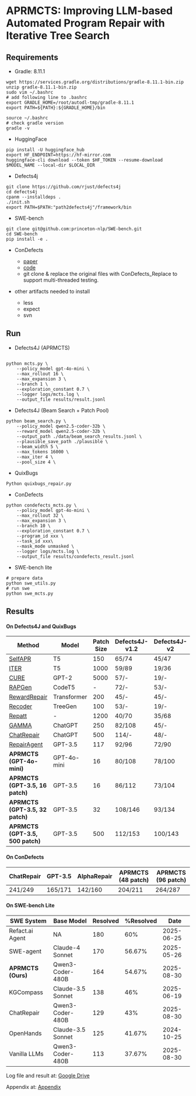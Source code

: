 # APRMCTS: Improving LLM-based Automated Program Repair with Iterative Tree Search

## Requirements
+ Gradle: 8.11.1
```shell
wget https://services.gradle.org/distributions/gradle-8.11.1-bin.zip
unzip gradle-8.11.1-bin.zip
sudo vim ~/.bashrc
# add following line to .bashrc
export GRADLE_HOME=/root/autodl-tmp/gradle-8.11.1
export PATH=${PATH}:${GRADLE_HOME}/bin

source ~/.bashrc
# check gradle version
gradle -v
```
+ HuggingFace
```shell
pip install -U huggingface_hub
export HF_ENDPOINT=https://hf-mirror.com
huggingface-cli download --token $HF_TOKEN --resume-download $MODEL_NAME --local-dir $LOCAL_DIR
```

+ Defects4j
```shell
git clone https://github.com/rjust/defects4j
cd defects4j
cpanm --installdeps .
./init.sh
export PATH=$PATH:"path2defects4j"/framework/bin
```

+ SWE-bench
```shell
git clone git@github.com:princeton-nlp/SWE-bench.git
cd SWE-bench
pip install -e .
```

+ ConDefects
  + [paper](https://arxiv.org/abs/2310.16253)
  + [code](https://github.com/appmlk/ConDefects)
  + git clone & replace the original files with ConDefects_Replace to support multi-threaded testing.


+ other artifacts needed to install
  + less 
  + expect 
  + svn

## Run

+ Defects4J (APRMCTS)
```shell

python mcts.py \
    --policy_model gpt-4o-mini \
    --max_rollout 16 \
    --max_expansion 3 \
    --branch 1 \
    --exploration_constant 0.7 \
    --logger logs/mcts.log \
    --output_file results/result.jsonl

```

+ Defects4J (Beam Search + Patch Pool)
```shell
python beam_search.py \
    --policy_model qwen2.5-coder-32b \
    --reward_model qwen2.5-coder-32b \
    --output_path ./data/beam_search_results.jsonl \
    --plausible_save_path ./plausible \
    --beam_width 5 \
    --max_tokens 16000 \
    --max_iter 4 \
    --pool_size 4 \
```

+ QuixBugs

```shell
Python quixbugs_repair.py
```

+ ConDefects

```shell
python condefects_mcts.py \
    --policy_model gpt-4o-mini \
    --max_rollout 32 \
    --max_expansion 3 \
    --branch 10 \
    --exploration_constant 0.7 \
    --program_id xxx \
    --task_id xxx\
    --mask_mode unmasked \
    --logger logs/mcts.log \
    --output_file results/condefects_result.jsonl
```

+ SWE-bench lite
```shell
# prepare data
python swe_utils.py
# run swe
python swe_mcts.py
```

## Results

#### On Defects4J and QuixBugs

| Method                                                   | Model         | Patch Size | Defects4J-v1.2 | Defects4J-v2 | Total   | QuixBugs |
|----------------------------------------------------------|---------------|------------|----------------|--------------|---------|----------|
| [SelfAPR](https://arxiv.org/abs/2203.12755)              | T5            | 150        | 65/74          | 45/47        | 110/121 | -        |
| [ITER](https://arxiv.org/abs/2304.12015)              | T5            | 1000        | 59/89          | 19/36        | 78/125 | -        |
| [CURE](https://arxiv.org/abs/2103.00073)                 | GPT-2         | 5000       | 57/-           | 19/-         | 76/-    | 26       |
| [RAPGen](https://arxiv.org/abs/2309.06057)               | CodeT5        | -          | 72/-           | 53/-         | 125/-   | -        |
| [RewardRepair](https://arxiv.org/abs/2105.04123)         | Transformer   | 200        | 45/-           | 45/-         | 90/-    | 20       |
| [Recoder](https://arxiv.org/abs/2106.08253)              | TreeGen       | 100        | 53/-           | 19/-         | 72/-    | 31       |
| [Repatt](https://ieeexplore.ieee.org/document/10457332/) | -             | 1200       | 40/70          | 35/68        | 75/138  | -        |
| [GAMMA](https://arxiv.org/abs/2309.09308)                | ChatGPT       | 250        | 82/108         | 45/-         | 127/-   | 22       |
| [ChatRepair](https://arxiv.org/abs/2304.00385)           | ChatGPT       | 500        | 114/-          | 48/-         | 162/-   | 40       |
| [RepairAgent](https://arxiv.org/abs/2403.17134)          | GPT-3.5  | 117        | 92/96          | 72/90        | 164/186 | -        |
| **APRMCTS (GPT-4o-mini)**                                | GPT-4o-mini   | 16         | 80/108         | 78/100       | 158/208 | 40       |
| **APRMCTS (GPT-3.5, 16 patch)**                    | GPT-3.5 | 16         | 86/112         | 73/104       | 159/216 | 40       |
| **APRMCTS (GPT-3.5, 32 patch)**                    | GPT-3.5 | 32         | 108/146        | 93/134       | 201/280 | 40       |
| **APRMCTS (GPT-3.5, 500 patch)**                    | GPT-3.5 | 500         | 112/153        | 100/143       | 212/296 | 40       |

#### On ConDefects

| ChatRepair | GPT-3.5 | AlphaRepair | APRMCTS (48 patch) | APRMCTS (96 patch) |
|------------|---------|-------------|-------------------------|-------------------------|
| 241/249    | 165/171 | 142/160     | 204/211                 | 264/287                 |

#### On SWE-bench Lite

| SWE System      | Base Model        | Resolved | %Resolved | Date       |
|-----------------|------------------|----------|-----------|------------|
| Refact.ai Agent | NA               | 180      | 60%       | 2025-06-25 |
| SWE-agent | Claude-4 Sonnet   | 170      | 56.67%    | 2025-05-26 |
| **APRMCTS (Ours)** | Qwen3-Coder-480B | 164      | 54.67%    | 2025-08-30 |
| KGCompass | Claude-3.5 Sonnet | 138      | 46%       | 2025-06-19 |
| ChatRepair      | Qwen3-Coder-480B | 129      | 43%       | 2025-08-30 |
| OpenHands | Claude-3.5 Sonnet | 125      | 41.67%    | 2024-10-25 |
| Vanilla LLMs    | Qwen3-Coder-480B | 113      | 37.67%    | 2025-08-30 |

Log file and result at: [Google Drive](https://drive.google.com/drive/folders/15QmAuVefhdOdJPeCwFbtd_mfknxEWfcK?usp=sharing)

Appendix at: [Appendix](https://github.com/Tomsawyerhu/APRMcts/blob/master/aprmcts_appendix.pdf)

